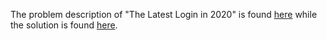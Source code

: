 The problem description of "The Latest Login in 2020" is found [here](https://leetcode.com/problems/the-latest-login-in-2020/) while the solution is found [here](https://github.com/aurimas13/Solutions-To-Problems/blob/main/LeetCode/SQL%20Solutions/The%20Latest%20Login%20in%202020/latest.sql).